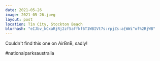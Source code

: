 ```yaml
---
date: 2021-05-26
image: 2021-05-26.jpeg
layout: post
location: Tin City, Stockton Beach
blurhash: "eIJbv_kCxaRjRj2zf5affkf6T1WBIVt7s:rpjZs:a{WWi^of%2RjWB"
---
```


Couldn't find this one on AirBnB, sadly!

#nationalparksaustralia
